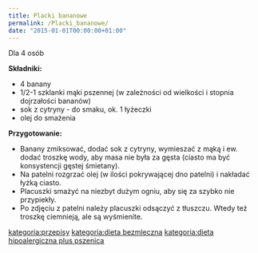 ```yaml
---
title: Placki bananowe
permalink: /Placki_bananowe/
date: "2015-01-01T00:00:00+01:00"
---
```


Dla 4 osób

**Składniki:**

-   4 banany
-   1/2-1 szklanki mąki pszennej (w zależności od wielkości i stopnia dojrzałości bananów)
-   sok z cytryny - do smaku, ok. 1 łyżeczki
-   olej do smażenia

**Przygotowanie:**

-   Banany zmiksować, dodać sok z cytryny, wymieszać z mąką i ew. dodać troszkę wody, aby masa nie była za gęsta (ciasto ma być konsystencji gęstej śmietany).
-   Na patelni rozgrzać olej (w ilości pokrywającej dno patelni) i nakładać łyżką ciasto.
-   Placuszki smażyć na niezbyt dużym ogniu, aby się za szybko nie przypiekły.
-   Po zdjęciu z patelni należy placuszki odsączyć z tłuszczu. Wtedy też troszkę ciemnieją, ale są wyśmienite.

[kategoria:przepisy](/atopedia/kategoria:przepisy "wikilink") [kategoria:dieta bezmleczna](/atopedia/kategoria:dieta_bezmleczna "wikilink") [kategoria:dieta hipoalergiczna plus pszenica](/atopedia/kategoria:dieta_hipoalergiczna_plus_pszenica "wikilink")